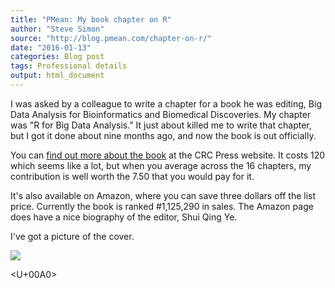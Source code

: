 ```yaml
---
title: "PMean: My book chapter on R"
author: "Steve Simon"
source: "http://blog.pmean.com/chapter-on-r/"
date: "2016-01-13"
categories: Blog post
tags: Professional details
output: html_document
---
```


I was asked by a colleague to write a chapter for a book he was editing,
Big Data Analysis for Bioinformatics and Biomedical Discoveries. My
chapter was "R for Big Data Analysis." It just about killed me to write
that chapter, but I got it done about nine months ago, and now the book
is out officially.

<!---More--->

You can [find out more about the
book](https://www.crcpress.com/Big-Data-Analysis-for-Bioinformatics-and-Biomedical-Discoveries/Ye/9781498724524)
at the CRC Press website. It costs 120 which seems like a lot, but
when you average across the 16 chapters, my contribution is well worth
the 7.50 that you would pay for it.

It's also available on Amazon, where you can save three dollars off the
list price. Currently the book is ranked #1,125,290 in sales. The
Amazon page does have a nice biography of the editor, Shui Qing Ye.

I've got a picture of the cover.

![](http://www.pmean.com/images/images/16/chapter-on-r01.png)



<U+00A0>


